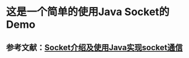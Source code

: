 # 这是一个简单的使用Java Socket的Demo
## 参考文献：[Socket介绍及使用Java实现socket通信](https://blog.csdn.net/weixin_49561506/article/details/131554978?ops_request_misc=%257B%2522request%255Fid%2522%253A%2522170678501116800192277455%2522%252C%2522scm%2522%253A%252220140713.130102334..%2522%257D&request_id=170678501116800192277455&biz_id=0&utm_medium=distribute.pc_search_result.none-task-blog-2~all~top_positive~default-1-131554978-null-null.142^v99^pc_search_result_base4&utm_term=java%20socket&spm=1018.2226.3001.4187)